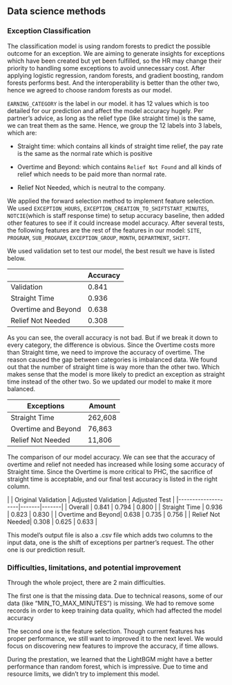 ## Data science methods
### Exception Classification

The classification model is using random forests to predict the possible outcome for an exception. We are aiming to generate insights for exceptions which have been created but yet been fulfilled, so the HR may change their priority to handling some exceptions to avoid unnecessary cost. After applying logistic regression, random forests, and gradient boosting, random forests performs best. And the interoperability is better than the other two, hence we agreed to choose random forests as our model.

`EARNING_CATEGORY` is the label in our model.  it  has 12 values which is too detailed for our prediction and affect the model accuracy hugely. Per partner’s advice, as long as the relief type (like straight time) is the same, we can treat them as the same. Hence, we group the 12 labels into 3 labels, which are:

- Straight time: which contains all kinds of straight time relief, the pay rate is the same as the normal rate which is positive

- Overtime and Beyond: which contains `Relief Not Found` and all kinds of relief which needs to be paid more than normal rate. 

- Relief Not Needed, which is neutral to the company.

We applied the forward selection method to implement feature selection. We used `EXCEPTION_HOURS`, `EXCEPTION_CREATION_TO_SHIFTSTART_MINUTES`, `NOTCIE`(which is staff response time) to setup accuracy baseline, then added other features to see if it could increase model accuracy. After several tests, the following features are the rest of the features in our model: `SITE`, `PROGRAM`,  `SUB_PROGRAM`,  `EXCEPTION_GROUP`, `MONTH`, `DEPARTMENT`,  `SHIFT`.


We used validation set to test our model, the best result we have is listed below. 

| |Accuracy|
|--------------------|-------|
| Validation | 0.841 |
| Straight Time | 0.936 |
| Overtime and Beyond| 0.638 |
| Relief Not Needed| 0.308 |


As you can see, the overall accuracy is not bad. But if we break it down to every category, the difference is obvious. Since the Overtime costs more than Straight time, we need to improve the accuracy of overtime. The reason caused the gap between categories is imbalanced data.  We found out that the number of straight time is way more than the other two. Which makes sense that the model is more likely to predict an exception as straight time instead of the other two. So we updated our model to make it more balanced.

| Exceptions | Amount |
|--------------------|-------|
| Straight Time | 262,608 |
| Overtime and Beyond| 76,863 |
| Relief Not Needed| 11,806 |

The comparison of our model accuracy. We can see that the accuracy of overtime and relief not needed has increased while losing some accuracy of Straight time. Since the Overtime is more critical to PHC, the sacrifice of straight time is acceptable, and our final test accuracy is listed in the right column.

| | Original Validation | Adjusted Validation | Adjusted Test |
|--------------------|-------|-------|
| Overall | 0.841 | 0.794 | 0.800 |
| Straight Time | 0.936 | 0.823 | 0.830 |
| Overtime and Beyond| 0.638 | 0.735 | 0.756 |
| Relief Not Needed| 0.308 | 0.625 | 0.633 |

This model’s output file is also a .csv file which adds two columns to the input data, one is the shift of exceptions per partner’s request. The other one is our prediction result. 

### Difficulties, limitations, and potential improvement

Through the whole project, there are 2 main difficulties.

The first one is that the missing data. Due to technical reasons, some of our data (like “MIN_TO_MAX_MINUTES”) is missing. We had to remove some records in order to keep training data quality, which had affected the model accuracy

The second one is the feature selection. Though current features has proper performance, we still want to improved it to the next level. We would focus on discovering new features to improve the accuracy, if time allows.

During the prestation, we learned that the LightBGM might have a better performance than random forest, which is impressive. Due to time and resource limits, we didn’t try to implement this model. 
